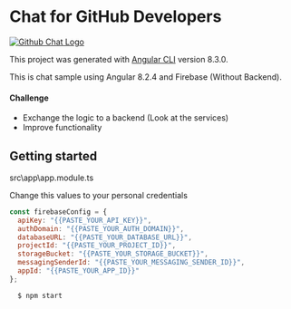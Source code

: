 # Chat for GitHub Developers

[![Github Chat Logo](https://i.ibb.co/3WwBRxk/logo.png)](https://github-chat.now.sh)

This project was generated with [Angular CLI](https://github.com/angular/angular-cli) version 8.3.0.

This is chat sample using Angular 8.2.4 and Firebase (Without Backend).

#### Challenge

- Exchange the logic to a backend (Look at the services)
- Improve functionality

## Getting started

src\app\app.module.ts

Change this values to your personal credentials

```js
const firebaseConfig = {
  apiKey: "{{PASTE_YOUR_API_KEY}}",
  authDomain: "{{PASTE_YOUR_AUTH_DOMAIN}}",
  databaseURL: "{{PASTE_YOUR_DATABASE_URL}}",
  projectId: "{{PASTE_YOUR_PROJECT_ID}}",
  storageBucket: "{{PASTE_YOUR_STORAGE_BUCKET}}",
  messagingSenderId: "{{PASTE_YOUR_MESSAGING_SENDER_ID}}",
  appId: "{{PASTE_YOUR_APP_ID}}"
};
```

```sh
  $ npm start
```
